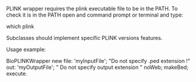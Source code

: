 PLINK wrapper requires the plink executable file to be in the PATH.  To check it is in the PATH open and command prompt or terminal and type: 

which plink

Subclasses should implement specific PLINK versions features.

Usage example:

BioPLINKWrapper new 
	file: 'myInputFile'; 	"Do not specify .ped extension !"
	out: 'myOutputFile';	" Do not specify output extension "
	noWeb;
	makeBed;
	execute.
